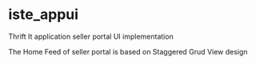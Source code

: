 # iste_appui

Thrift It application seller portal UI implementation

The Home Feed of seller portal is based on Staggered Grud View design
